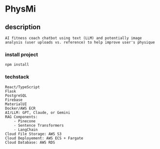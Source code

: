 # PhysMi

## description

    AI fitness coach chatbot using text (LLM) and potentially image analysis (user uploads vs. reference) to help improve user's physique

### install project

    npm install

### techstack

    React/TypeScript
    Flask
    PostgreSQL
    Firebase
    MaterialUI
    Docker/AWS ECR
    AI/LLM: GPT, Claude, or Gemini
    RAG Components:
        - Pinecone
        - Sentence Transformers
        - LangChain
    Cloud File Storage: AWS S3
    Cloud Deployement: AWS ECS + Fargate
    Cloud Database: AWS RDS
